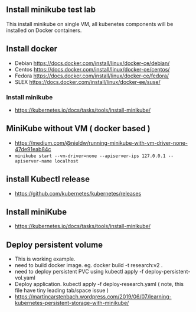 ## Install minikube test lab

This install minikube on single VM, all kubenetes components will be installed on Docker containers.

## Install docker
* Debian https://docs.docker.com/install/linux/docker-ce/debian/
* Centos https://docs.docker.com/install/linux/docker-ce/centos/
* Fedora https://docs.docker.com/install/linux/docker-ce/fedora/
* SLEX https://docs.docker.com/install/linux/docker-ee/suse/

### Install minikube
* https://kubernetes.io/docs/tasks/tools/install-minikube/

## MiniKube without VM ( docker based )
* https://medium.com/@nieldw/running-minikube-with-vm-driver-none-47de91eab84c
* ```minikube start --vm-driver=none --apiserver-ips 127.0.0.1 --apiserver-name localhost```

## install Kubectl release
* https://github.com/kubernetes/kubernetes/releases

## Install miniKube 
* https://kubernetes.io/docs/tasks/tools/install-minikube/

## Deploy persistent volume
* This is working example.
* need to build docker image. eg. docker build -t research:v2 .
* need to deploy persistent PVC using kubectl apply -f deploy-persistent-vol.yaml
* Deploy application. kubectl apply -f deploy-research.yaml ( note, this file have tiny leading tab/space issue ) 
* https://martincarstenbach.wordpress.com/2019/06/07/learning-kubernetes-persistent-storage-with-minikube/ 
